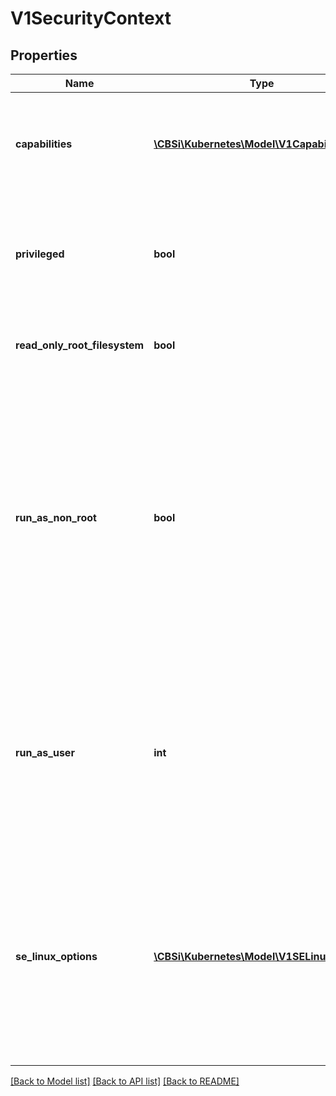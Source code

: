 # V1SecurityContext

## Properties
Name | Type | Description | Notes
------------ | ------------- | ------------- | -------------
**capabilities** | [**\CBSi\Kubernetes\Model\V1Capabilities**](V1Capabilities.md) | The capabilities to add/drop when running containers. Defaults to the default set of capabilities granted by the container runtime. | [optional] 
**privileged** | **bool** | Run container in privileged mode. Processes in privileged containers are essentially equivalent to root on the host. Defaults to false. | [optional] 
**read_only_root_filesystem** | **bool** | Whether this container has a read-only root filesystem. Default is false. | [optional] 
**run_as_non_root** | **bool** | Indicates that the container must run as a non-root user. If true, the Kubelet will validate the image at runtime to ensure that it does not run as UID 0 (root) and fail to start the container if it does. If unset or false, no such validation will be performed. May also be set in PodSecurityContext.  If set in both SecurityContext and PodSecurityContext, the value specified in SecurityContext takes precedence. | [optional] 
**run_as_user** | **int** | The UID to run the entrypoint of the container process. Defaults to user specified in image metadata if unspecified. May also be set in PodSecurityContext.  If set in both SecurityContext and PodSecurityContext, the value specified in SecurityContext takes precedence. | [optional] 
**se_linux_options** | [**\CBSi\Kubernetes\Model\V1SELinuxOptions**](V1SELinuxOptions.md) | The SELinux context to be applied to the container. If unspecified, the container runtime will allocate a random SELinux context for each container.  May also be set in PodSecurityContext.  If set in both SecurityContext and PodSecurityContext, the value specified in SecurityContext takes precedence. | [optional] 

[[Back to Model list]](../README.md#documentation-for-models) [[Back to API list]](../README.md#documentation-for-api-endpoints) [[Back to README]](../README.md)


